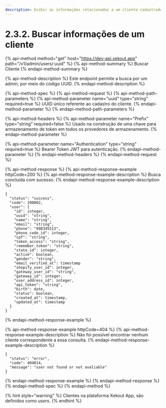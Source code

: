 ```yaml
---
description: Exibir as informações relacionadas a um cliente cadastrado na plataforma.
---
```


# 2.3.2. Buscar informações de um cliente

{% api-method method="get" host="https://dev-api.xekout.app" path="/v1/admin/users/:uuid" %}
{% api-method-summary %}
Buscar Cliente
{% endapi-method-summary %}

{% api-method-description %}
Este endpoint permite a busca por um admin, por meio do código UUID.
{% endapi-method-description %}

{% api-method-spec %}
{% api-method-request %}
{% api-method-path-parameters %}
{% api-method-parameter name="uuid" type="string" required=true %}
UUID único referente ao cadastro do cliente.
{% endapi-method-parameter %}
{% endapi-method-path-parameters %}

{% api-method-headers %}
{% api-method-parameter name="Prefix" type="string" required=false %}
Usado na construção de uma chave para armazenamento de token em todos os provedores de armazenamento.
{% endapi-method-parameter %}

{% api-method-parameter name="Authentication" type="string" required=true %}
Bearer Token JWT para autenticação.
{% endapi-method-parameter %}
{% endapi-method-headers %}
{% endapi-method-request %}

{% api-method-response %}
{% api-method-response-example httpCode=200 %}
{% api-method-response-example-description %}
Busca concluída com sucesso.
{% endapi-method-response-example-description %}

```text
{
  "status": "success",
  "code": 200002,
  "user": {
    "id": integer,
    "uuid": "string",
    "name": "string",
    "email": "string",
    "phone": "998345513",
    "phone_code_id": integer,
    "cpf": "string",
    "token_access": "string",
    "remember_token": "string",
    "state_id": integer,
    "active": boolean,
    "gender": "string",
    "email_verified_at": timestamp
    "shopify_user_id": integer,
    "gateway_user_id": "string",
    "gateway_id": integer,
    "user_address_id": integer,
    "api_token": "string",
    "birth": date,
    "status": boolean,
    "created_at": timestamp,
    "updated_at": timestamp
  }
}
```
{% endapi-method-response-example %}

{% api-method-response-example httpCode=404 %}
{% api-method-response-example-description %}
Não foi possível encontrar nenhum cliente correspondente a essa consulta.
{% endapi-method-response-example-description %}

```text
{
  "status": "error",
  "code": 404014,
  "message": "user not found or not avaliable"
}
```
{% endapi-method-response-example %}
{% endapi-method-response %}
{% endapi-method-spec %}
{% endapi-method %}

{% hint style="warning" %}
Clientes na plataforma Xekout App, são definidos como _users_.
{% endhint %}

